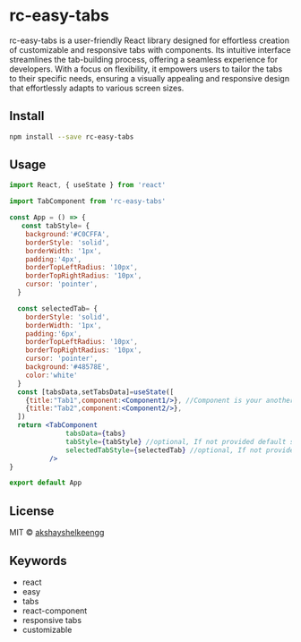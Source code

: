 # rc-easy-tabs




 rc-easy-tabs is a user-friendly React library designed for effortless creation of customizable and responsive tabs with components. Its intuitive interface streamlines the tab-building process, offering a seamless experience for developers. With a focus on flexibility, it empowers users to tailor the tabs to their specific needs, ensuring a visually appealing and responsive design that effortlessly adapts to various screen sizes.

## Install

```bash
npm install --save rc-easy-tabs
```

## Usage

```jsx
import React, { useState } from 'react'

import TabComponent from 'rc-easy-tabs'

const App = () => {
   const tabStyle= {
    background:'#C0CFFA',
    borderStyle: 'solid',
    borderWidth: '1px',
    padding:'4px',
    borderTopLeftRadius: '10px',
    borderTopRightRadius: '10px',
    cursor: 'pointer',
  }

  const selectedTab= {
    borderStyle: 'solid',
    borderWidth: '1px',
    padding:'6px',
    borderTopLeftRadius: '10px',
    borderTopRightRadius: '10px',
    cursor: 'pointer',
    background:'#48578E',    
    color:'white'
  }  
  const [tabsData,setTabsData]=useState([
    {title:"Tab1",component:<Component1/>}, //Component is your another react component that you want to use as in tab
    {title:"Tab2",component:<Component2/>},   
  ])
  return <TabComponent 
              tabsData={tabs} 
              tabStyle={tabStyle} //optional, If not provided default style will be applied
              selectedTabStyle={selectedTab} //optional, If not provided default style will be applied
          />
}

export default App
```

## License

MIT © [akshayshelkeengg](https://github.com/akshayshelkeengg)


## Keywords

- react
- easy
- tabs
- react-component
- responsive tabs
- customizable